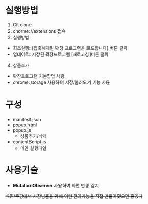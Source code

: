 # 실행방법
1. Git clone
2. chorme://extensions 접속
3. 실행방법
  - 최초실행: [압축해제된 확장 프로그램을 로드합니다] 버튼 클릭
  - 업데이트: 저장된 확장프로그램 [새로고침]버튼 클릭
4. 상품추가
  - 확장프로그램 기본팝업 사용
  - chrome.storage 사용하여 저장/불러오기 기능 사용

# 구성
- manifest.json
- popup.html
- popup.js
  - 상품추가/삭제
- contentScript.js
  - 메인 실행파일

# 사용기술
- **MutationObserver** 사용하여 화면 변경 감지

~~배민/쿠팡에서 사장님들을 위해 이런 편의기능을 직접 만들어줬으면 좋겠다~~
